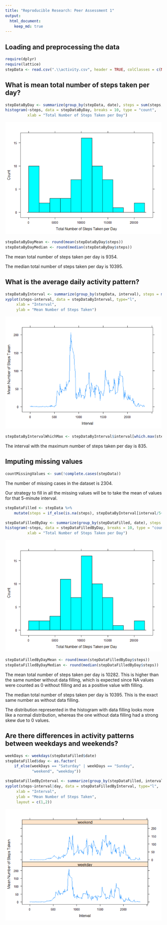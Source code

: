 ```yaml
---
title: "Reproducible Research: Peer Assessment 1"
output: 
  html_document:
    keep_md: true
---
```



## Loading and preprocessing the data

```r
require(dplyr)
require(lattice)
stepData <- read.csv(".\\activity.csv", header = TRUE, colClasses = c(NA, "Date", NA))
```

## What is mean total number of steps taken per day?

```r
stepDataByDay <- summarize(group_by(stepData, date), steps = sum(steps, na.rm=TRUE))
histogram(~steps, data = stepDataByDay, breaks = 10, type = "count",
          xlab = "Total Number of Steps Taken per Day")
```

![](PA1_template_files/figure-html/totalsteps_nofill-1.png)<!-- -->

```r
stepDataByDayMean <- round(mean(stepDataByDay$steps))
stepDataByDayMedian <- round(median(stepDataByDay$steps))
```

The mean total number of steps taken per day is 9354.

The median total number of steps taken per day is 10395.

## What is the average daily activity pattern?


```r
stepDataByInterval <- summarize(group_by(stepData, interval), steps = mean(steps, na.rm=TRUE))
xyplot(steps~interval, data = stepDataByInterval, type="l",
     xlab = "Interval",
     ylab = "Mean Number of Steps Taken")
```

![](PA1_template_files/figure-html/averagesteps_nofill-1.png)<!-- -->

```r
stepDataByIntervalWhichMax <- stepDataByInterval$interval[which.max(stepDataByInterval$steps)]
```

The interval with the maximum number of steps taken per day is 835.

## Imputing missing values


```r
countMissingValues <- sum(!complete.cases(stepData))
```

The number of missing cases in the dataset is 2304.

Our strategy to fill in all the missing values will be to take the mean of values for that 5-minute interval.


```r
stepDataFilled <- stepData %>%
    mutate(steps = if_else(is.na(steps), stepDataByInterval[interval/5+1,2][[1]], as.double(steps)))
```


```r
stepDataFilledByDay <- summarize(group_by(stepDataFilled, date), steps = sum(steps, na.rm=TRUE))
histogram(~steps, data = stepDataFilledByDay, breaks = 10, type = "count",
          xlab = "Total Number of Steps Taken per Day")
```

![](PA1_template_files/figure-html/totalsteps_fill-1.png)<!-- -->

```r
stepDataFilledByDayMean <- round(mean(stepDataFilledByDay$steps))
stepDataFilledByDayMedian <- round(median(stepDataFilledByDay$steps))
```

The mean total number of steps taken per day is 10282. This is higher than the same number without data filling, which is expected since NA values were counted as 0 without filling and as a positive value with filling.

The median total number of steps taken per day is 10395. This is the exact same number as without data filling.

The distribution represented in the histogram with data filling looks more like a normal distribution, whereas the one without data filling had a strong skew due to 0 values.

## Are there differences in activity patterns between weekdays and weekends?


```r
weekDays <- weekdays(stepDataFilled$date)
stepDataFilled$day <- as.factor(
    if_else(weekDays == "Saturday" | weekDays == "Sunday",
            "weekend", "weekday"))
```


```r
stepDataFilledByInterval <- summarize(group_by(stepDataFilled, interval, day), steps = mean(steps, na.rm=TRUE))
xyplot(steps~interval|day, data = stepDataFilledByInterval, type="l",
     xlab = "Interval",
     ylab = "Mean Number of Steps Taken",
     layout = c(1,2))
```

![](PA1_template_files/figure-html/averagesteps_fill-1.png)<!-- -->
